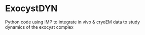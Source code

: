 # ExocystDYN
Python code using IMP to integrate in vivo &amp; cryoEM data to study dynamics of the exocyst complex
